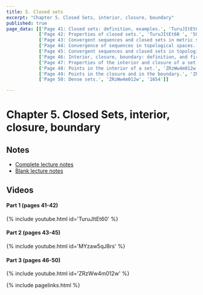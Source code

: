 ```yaml
---
title: 5. Closed sets
excerpt: "Chapter 5. Closed Sets, interior, closure, boundary"
published: true
page_data: [['Page 41: Closed sets: definition, examples.', 'TuruJItEt60 ', '0'],
            ['Page 42: Properties of closed sets.', 'TuruJItEt60 ', '588'],
            ['Page 43: Convergent sequences and closed sets in metric spaces.', 'MYzaw5qJ8rs', '0'],
            ['Page 44: Convergence of sequences in topological spaces.', 'MYzaw5qJ8rs', '516'],
            ['Page 45: Convergent sequences and closed sets in topological spaces.', 'MYzaw5qJ8rs', '1001'],          
            ['Page 46: Interior, closure, boundary: definition, and first examples.', 'ZRzWw4m012w', '0'],
            ['Page 47: Properties of the interior and closure of a set.', 'ZRzWw4m012w', '530'],
            ['Page 48: Points in the interior of a set.', 'ZRzWw4m012w', '713'],
            ['Page 49: Points in the closure and in the boundary.', 'ZRzWw4m012w', '1140'],
            ['Page 50: Dense sets.', 'ZRzWw4m012w', '1654']]

---
```


# Chapter 5. Closed Sets, interior, closure, boundary

## Notes

* [Complete lecture notes]({{site.baseurl}}/assets/notes/mth427_notes_5.pdf)
* [Blank lecture notes]({{site.baseurl}}/assets/blank_notes/mth427_blanks_5.pdf)

## Videos

#### Part 1 (pages 41-42)

{% include youtube.html id='TuruJItEt60' %}

#### Part 2 (pages 43-45)

{% include youtube.html id='MYzaw5qJ8rs' %}

#### Part 3 (pages 46-50)

{% include youtube.html id='ZRzWw4m012w' %}



{% include pagelinks.html %}
